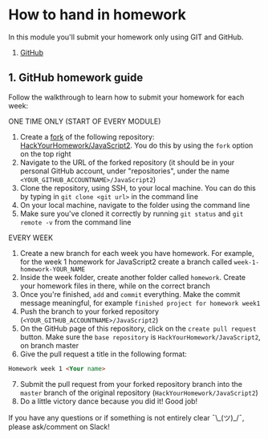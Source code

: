 # How to hand in homework

In this module you'll submit your homework only using GIT and GitHub.

1. [GitHub](https://www.github.com/HackYourFuture/JavaScript2)

## 1. GitHub homework guide

Follow the walkthrough to learn how to submit your homework for each week:

ONE TIME ONLY (START OF EVERY MODULE)

1. Create a [fork](https://help.github.com/en/articles/fork-a-repo) of the following repository: [HackYourHomework/JavaScript2](https://www.github.com/hackyourhomework/javascript2). You do this by using the `fork` option on the top right
2. Navigate to the URL of the forked repository (it should be in your personal GitHub account, under "repositories", under the name `<YOUR_GITHUB_ACCOUNTNAME>/JavaScript2`)
3. Clone the repository, using SSH, to your local machine. You can do this by typing in `git clone <git url>` in the command line
4. On your local machine, navigate to the folder using the command line
5. Make sure you've cloned it correctly by running `git status` and `git remote -v` from the command line

EVERY WEEK

1. Create a new branch for each week you have homework. For example, for the week 1 homework for JavaScript2 create a branch called `week-1-homework-YOUR_NAME`
2. Inside the week folder, create another folder called `homework`. Create your homework files in there, while on the correct branch
3. Once you're finished, `add` and `commit` everything. Make the commit message meaningful, for example `finished project for homework week1`
4. Push the branch to your forked repository (`<YOUR_GITHUB_ACCOUNTNAME>/JavaScript2`)
5. On the GitHub page of this repository, click on the `create pull request` button. Make sure the `base repository` is `HackYourHomework/JavaScript2`, on branch master
6. Give the pull request a title in the following format:

```markdown
Homework week 1 <Your name>
```

7. Submit the pull request from your forked repository branch into the `master` branch of the original repository (`HackYourHomework/JavaScript2`)
8. Do a little victory dance because you did it! Good job!

If you have any questions or if something is not entirely clear ¯\\\_(ツ)\_/¯, please ask/comment on Slack!
